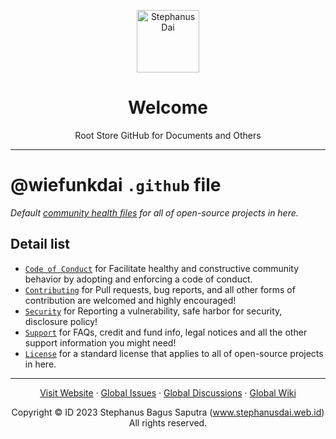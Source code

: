 <p align="center">
  <img height="100px" src="https://i.imgur.com/QTGG2PP.png" align="center" alt="Stephanus Dai"/>
  <h1 align="center">Welcome</h1>
  <p align="center">Root Store GitHub for Documents and Others</p>
</p>

***

# @wiefunkdai `.github` file
*Default [community health files](https://help.github.com/en/github/building-a-strong-community/creating-a-default-community-health-file) for all of open-source projects in here.*

## Detail list
- [`Code of Conduct`](./CODE_OF_CONDUCT.md) for Facilitate healthy and constructive community behavior by adopting and enforcing a code of conduct.
- [`Contributing`](./CONTRIBUTING.md) for Pull requests, bug reports, and all other forms of contribution are welcomed and highly encouraged!
- [`Security`](./SECURITY.md) for Reporting a vulnerability, safe harbor for security, disclosure policy!
- [`Support`](./SUPPORT.md) for FAQs, credit and fund info, legal notices and all the other support information you might need!
- [`License`](./LICENSE.md) for a standard license that applies to all of open-source projects in here.

***

<p align="center">
    <a href="https://www.stephanusdai.web.id">Visit Website</a>
    ·
    <a href="https://github.com/wiefunkdai/.github/issues/new/choose">Global Issues</a>
    ·
    <a href="https://github.com/wiefunkdai/.github/discussions">Global Discussions</a>
    ·
    <a href="https://github.com/wiefunkdai/.github/wiki">Global Wiki</a>
</p>
<p align="center">
  Copyright &copy; ID 2023 Stephanus Bagus Saputra &#40;<a href="https://www.stephanusdai.web.id">www.stephanusdai.web.id</a>&#41;<br>
  All rights reserved.
</p>
